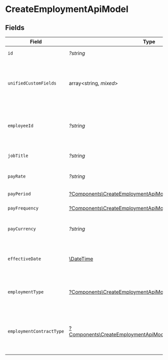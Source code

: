 # CreateEmploymentApiModel


## Fields

| Field                                                                                                                                   | Type                                                                                                                                    | Required                                                                                                                                | Description                                                                                                                             | Example                                                                                                                                 |
| --------------------------------------------------------------------------------------------------------------------------------------- | --------------------------------------------------------------------------------------------------------------------------------------- | --------------------------------------------------------------------------------------------------------------------------------------- | --------------------------------------------------------------------------------------------------------------------------------------- | --------------------------------------------------------------------------------------------------------------------------------------- |
| `id`                                                                                                                                    | *?string*                                                                                                                               | :heavy_minus_sign:                                                                                                                      | Unique identifier                                                                                                                       | 8187e5da-dc77-475e-9949-af0f1fa4e4e3                                                                                                    |
| `unifiedCustomFields`                                                                                                                   | array<string, *mixed*>                                                                                                                  | :heavy_minus_sign:                                                                                                                      | Custom Unified Fields configured in your StackOne project                                                                               | {<br/>"my_project_custom_field_1": "REF-1236",<br/>"my_project_custom_field_2": "some other value"<br/>}                                |
| `employeeId`                                                                                                                            | *?string*                                                                                                                               | :heavy_minus_sign:                                                                                                                      | The employee ID associated with this employment                                                                                         | 1687-3                                                                                                                                  |
| `jobTitle`                                                                                                                              | *?string*                                                                                                                               | :heavy_minus_sign:                                                                                                                      | The job title of the employee                                                                                                           | Software Engineer                                                                                                                       |
| `payRate`                                                                                                                               | *?string*                                                                                                                               | :heavy_minus_sign:                                                                                                                      | The pay rate for the employee                                                                                                           | 40.00                                                                                                                                   |
| `payPeriod`                                                                                                                             | [?Components\CreateEmploymentApiModelPayPeriod](../../Models/Components/CreateEmploymentApiModelPayPeriod.md)                           | :heavy_minus_sign:                                                                                                                      | The pay period                                                                                                                          | monthly                                                                                                                                 |
| `payFrequency`                                                                                                                          | [?Components\CreateEmploymentApiModelPayFrequency](../../Models/Components/CreateEmploymentApiModelPayFrequency.md)                     | :heavy_minus_sign:                                                                                                                      | The pay frequency                                                                                                                       | hourly                                                                                                                                  |
| `payCurrency`                                                                                                                           | *?string*                                                                                                                               | :heavy_minus_sign:                                                                                                                      | The currency used for pay                                                                                                               | USD                                                                                                                                     |
| `effectiveDate`                                                                                                                         | [\DateTime](https://www.php.net/manual/en/class.datetime.php)                                                                           | :heavy_minus_sign:                                                                                                                      | The effective date of the employment contract                                                                                           | 2021-01-01T01:01:01.000Z                                                                                                                |
| `employmentType`                                                                                                                        | [?Components\CreateEmploymentApiModelEmploymentType](../../Models/Components/CreateEmploymentApiModelEmploymentType.md)                 | :heavy_minus_sign:                                                                                                                      | The type of employment (e.g., contractor, permanent)                                                                                    | permanent                                                                                                                               |
| `employmentContractType`                                                                                                                | [?Components\CreateEmploymentApiModelEmploymentContractType](../../Models/Components/CreateEmploymentApiModelEmploymentContractType.md) | :heavy_minus_sign:                                                                                                                      | The employment work schedule type (e.g., full-time, part-time)                                                                          | full_time                                                                                                                               |